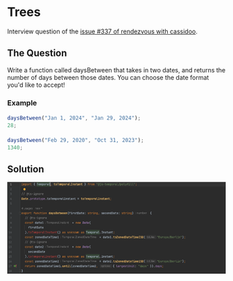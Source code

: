 # Trees

Interview question of the [issue #337 of rendezvous with cassidoo](https://buttondown.email/cassidoo/archive/maybe-your-weird-is-my-normal-whos-to-say-nicki/).

## The Question

Write a function called daysBetween that takes in two dates, and returns the number of days between those dates. You can choose the date format you'd like to accept!

### Example

```js
daysBetween("Jan 1, 2024", "Jan 29, 2024");
28;

daysBetween("Feb 29, 2020", "Oct 31, 2023");
1340;
```

## Solution

![Code Polaroid](./code-screenshot.png)
